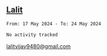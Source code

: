 ## [Lalit](https://lalit.sh)

<!--START_SECTION:waka-->

```txt
From: 17 May 2024 - To: 24 May 2024

No activity tracked
```

<!--END_SECTION:waka-->

lalitvijay9480@gmail.com
